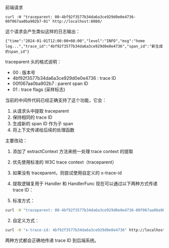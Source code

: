 


前端请求

```
curl -H "traceparent: 00-4bf92f3577b34da6a3ce929d0e0e4736-00f067aa0ba902b7-01" http://localhost:8080/
```

这个请求会产生类似这样的日志输出：

```
{"time":"2024-01-01T12:00:00+08:00","level":"INFO","msg":"home log...","trace_id":"4bf92f3577b34da6a3ce929d0e0e4736","span_id":"新生成的span_id"}
```

traceparent 头的格式说明：

- 00 : 版本号
- 4bf92f3577b34da6a3ce929d0e0e4736 : trace ID
- 00f067aa0ba902b7 : parent span ID
- 01 : trace flags (采样标志)

当前的中间件代码已经正确支持了这个功能，它会：

1. 从请求头中提取 traceparent
2. 保持相同的 trace ID
3. 生成新的 span ID 作为子 span
4. 将上下文传递给后续的处理函数


主要改动：

1. 添加了 extractContext 方法来统一处理 trace context 的提取
2. 优先使用标准的 W3C trace context（traceparent）
3. 如果没有 traceparent，则尝试使用自定义的 x-trace-id
4. 提取逻辑复用于 Handler 和 HandlerFunc
现在可以通过以下两种方式传递 trace ID：

1. 标准方式：
```bash
curl -H "traceparent: 00-4bf92f3577b34da6a3ce929d0e0e4736-00f067aa0ba902b7-01" http://localhost:8080/
```

2. 自定义方式：
```bash
curl -H "x-trace-id: 4bf92f3577b34da6a3ce929d0e0e4736" http://localhost:8080/
```
两种方式都会正确地传递 trace ID 到后端系统。
